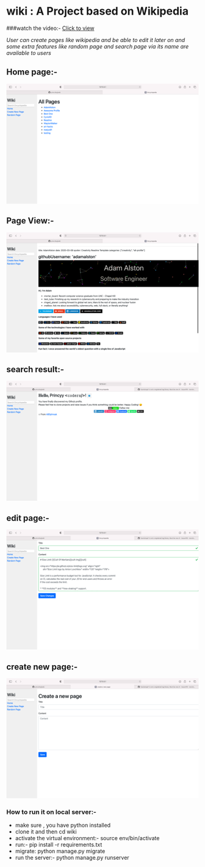 # wiki : A Project based on Wikipedia

###watch the video:- [Click to view](https://youtu.be/pD0dyQyT8fo)

*User can create pages like wikipedia and be able to edit it later on and some extra features like random page and search page via its name are available to users*
## Home page:-
![picture](landing_page.png)

## Page View:-
![picture](viewpost.png)

## search result:-
![picture](search_result.png)

## edit page:-
![picture](edit_entry.png)

## create new page:-
![picture](createpage.png)

### How to run it on local server:-

* make sure , you have python installed
* clone it and then cd wiki
* activate the virtual environment:- source env/bin/activate
* run:- pip install -r requirements.txt
* migrate: python manage.py migrate
* run the server:- python manage.py runserver

